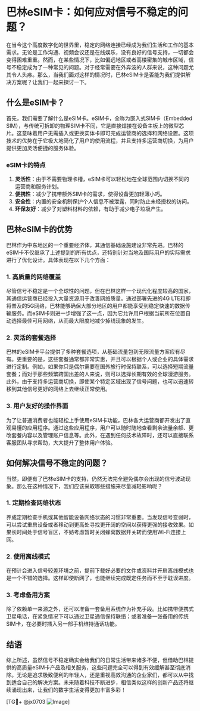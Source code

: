 # 巴林eSIM卡：如何应对信号不稳定的问题？

在当今这个高度数字化的世界里，稳定的网络连接已经成为我们生活和工作的基本需求。无论是工作沟通、视频会议还是在线娱乐，没有良好的信号支持，一切都会变得困难重重。然而，在某些情况下，比如偏远地区或者高楼密集的城市区域，信号不稳定成为了一种常见的问题。对于经常需要在外奔波的人群来说，这种问题尤其令人头疼。那么，当我们面对这样的情况时，巴林eSIM卡是否能为我们提供解决方案呢？让我们一起来探讨一下。

## 什么是eSIM卡？

首先，我们需要了解什么是eSIM卡。eSIM卡，全称为嵌入式SIM卡（Embedded SIM），与传统可拆卸的物理SIM卡不同，它是直接焊接在设备主板上的微型芯片。这意味着用户无需插入或更换实体卡即可完成运营商的选择和网络设置。这项技术的优势在于它极大地简化了用户的使用流程，并且支持多运营商切换，为用户提供更加灵活便捷的服务体验。

### eSIM卡的特点

1. **灵活性**：由于不需要物理卡槽，eSIM卡可以轻松地在全球范围内切换不同的运营商和服务计划。
2. **便携性**：减少了携带额外SIM卡的需求，使得设备更加轻薄小巧。
3. **安全性**：内置的安全机制保护个人信息不被泄露，同时防止未经授权的访问。
4. **环保友好**：减少了对塑料材料的依赖，有助于减少电子垃圾产生。

## 巴林eSIM卡的优势

巴林作为中东地区的一个重要经济体，其通信基础设施建设非常先进。巴林的eSIM卡不仅继承了上述提到的所有优点，还特别针对当地及国际用户的实际需求进行了优化设计。具体表现在以下几个方面：

### 1. 高质量的网络覆盖

尽管信号不稳定是一个全球性的问题，但在巴林这样一个现代化程度较高的国家，其通信运营商已经投入大量资源用于改善网络质量。通过部署先进的4G LTE和即将普及的5G网络，巴林能够确保大部分地区的用户都能享受到稳定快速的数据传输服务。而eSIM卡则进一步增强了这一点，因为它允许用户根据当前所在位置自动选择最佳可用网络，从而最大限度地减少掉线现象的发生。

### 2. 灵活的套餐选择

巴林的eSIM卡平台提供了多种套餐选项，从基础流量包到无限流量方案应有尽有。更重要的是，这些套餐通常都非常实惠，并且可以根据个人或企业的具体需求进行定制。例如，如果你只是偶尔需要在国外旅行时保持联系，可以选择短期流量套餐；而对于那些频繁跨国出差的人来说，则可以选择长期有效的全球漫游服务。此外，由于支持多运营商切换，即使某个特定区域出现了信号问题，也可以迅速转移到其他信号更好的网络上去继续正常使用。

### 3. 用户友好的操作界面

为了让普通消费者也能轻松上手使用eSIM卡功能，巴林各大运营商都开发出了直观易懂的应用程序。通过这些应用程序，用户可以随时随地查看剩余流量余额、更改套餐内容以及管理账户信息等。此外，在遇到任何技术故障时，还可以直接联系客服团队寻求帮助，大大提升了整体用户体验。

## 如何解决信号不稳定的问题？

当然，即便有了巴林eSIM卡的支持，仍然无法完全避免偶尔会出现的信号波动现象。那么在这种情况下，我们应该采取哪些措施来尽量减轻影响呢？

### 1. 定期检查网络状态

养成定期检查手机或其他智能设备网络状态的习惯非常重要。当发现信号变弱时，可以尝试重启设备或者移动到更高处寻找更开阔的空间以获得更强的接收效果。如果长时间处于信号盲区，不妨考虑暂时关闭蜂窝数据开关转而使用Wi-Fi连接上网。

### 2. 使用离线模式

在预计会进入信号较差环境之前，提前下载好必要的文件或资料并开启离线模式也是一个不错的选择。这样即使断网了，也能继续完成既定任务而不至于耽误进度。

### 3. 考虑备用方案

除了依赖单一来源之外，还可以准备一套备用系统作为补充手段。比如携带便携式卫星电话，在紧急情况下可以通过卫星通信保持联络；或者准备一张备用的传统SIM卡，在必要时插入另一部手机维持通话功能。

## 结语

综上所述，虽然信号不稳定确实会给我们的日常生活带来诸多不便，但借助巴林提供的高质量eSIM卡产品及相关服务，这些问题完全可以得到有效缓解甚至彻底消除。无论是追求极致便利的年轻人，还是重视高效沟通的企业家们，都可以从中找到适合自己的解决方案。未来随着科技不断进步，相信类似这样的创新产品还将继续涌现出来，让我们的数字生活变得更加丰富多彩！

[TG💪+ @jx0703 ![Image](https://github.com/user-attachments/assets/dbca1d08-cadb-493c-b0ec-ad6f7a83f270)]